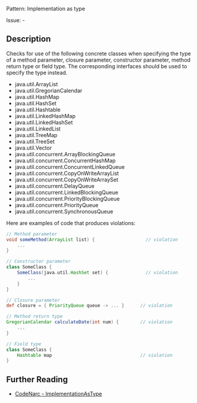 Pattern: Implementation as type

Issue: -

## Description

Checks for use of the following concrete classes when specifying the type of a method parameter, closure parameter, constructor parameter, method return type or field type. The corresponding interfaces should be used to specify the type instead.

-   java.util.ArrayList
-   java.util.GregorianCalendar
-   java.util.HashMap
-   java.util.HashSet
-   java.util.Hashtable
-   java.util.LinkedHashMap
-   java.util.LinkedHashSet
-   java.util.LinkedList
-   java.util.TreeMap
-   java.util.TreeSet
-   java.util.Vector
-   java.util.concurrent.ArrayBlockingQueue
-   java.util.concurrent.ConcurrentHashMap
-   java.util.concurrent.ConcurrentLinkedQueue
-   java.util.concurrent.CopyOnWriteArrayList
-   java.util.concurrent.CopyOnWriteArraySet
-   java.util.concurrent.DelayQueue
-   java.util.concurrent.LinkedBlockingQueue
-   java.util.concurrent.PriorityBlockingQueue
-   java.util.concurrent.PriorityQueue
-   java.util.concurrent.SynchronousQueue

Here are examples of code that produces violations:

``` groovy
// Method parameter
void someMethod(ArrayList list) {                   // violation
    ...
}

// Constructor parameter
class SomeClass {
    SomeClass(java.util.HashSet set) {              // violation
        ...
    }
}

// Closure parameter
def closure = { PriorityQueue queue -> ... }      // violation

// Method return type
GregorianCalendar calculateDate(int num) {        // violation
    ...
}

// Field type
class SomeClass {
    Hashtable map                                 // violation
}
```

## Further Reading

* [CodeNarc - ImplementationAsType](http://codenarc.sourceforge.net/codenarc-rules-design.html#ImplementationAsType)